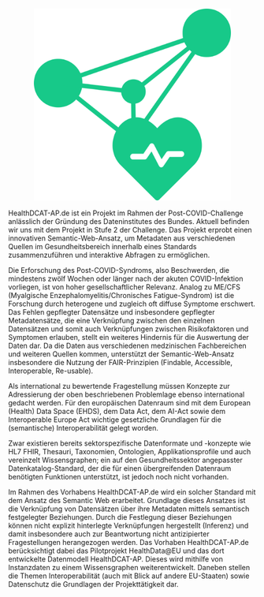 <p align="center"><img src="https://github.com/HealthDCAT-AP-de/healthdcat-ap.de/blob/main/images/logo_HealthDCAT-AP.de.png" width="400"/></p>

HealthDCAT-AP.de ist ein Projekt im Rahmen der Post-COVID-Challenge anlässlich der Gründung des Dateninstitutes des Bundes. Aktuell befinden wir uns mit dem Projekt in Stufe 2 der Challenge. Das Projekt erprobt einen innovativen Semantic-Web-Ansatz, um Metadaten aus verschiedenen Quellen im Gesundheitsbereich innerhalb eines Standards zusammenzuführen und interaktive Abfragen zu ermöglichen.

Die Erforschung des Post-COVID-Syndroms, also Beschwerden, die mindestens zwölf Wochen oder länger nach der akuten COVID-Infektion vorliegen, ist von hoher gesellschaftlicher Relevanz. Analog zu ME/CFS (Myalgische Enzephalomyelitis/Chronisches Fatigue-Syndrom) ist die Forschung durch heterogene und zugleich oft diffuse Symptome erschwert. Das Fehlen gepflegter Datensätze und insbesondere gepflegter Metadatensätze, die eine Verknüpfung zwischen den einzelnen Datensätzen und somit auch Verknüpfungen zwischen Risikofaktoren und Symptomen erlauben, stellt ein weiteres Hindernis für die Auswertung der Daten dar. Da die Daten aus verschiedenen medzinischen Fachbereichen und weiteren Quellen kommen, unterstützt der Semantic-Web-Ansatz insbesondere die Nutzung der FAIR-Prinzipien (Findable, Accessible, Interoperable, Re-usable).

Als international zu bewertende Fragestellung müssen Konzepte zur Adressierung der oben beschriebenen Problemlage ebenso international gedacht werden. Für den europäischen Datenraum sind mit dem European (Health) Data Space (EHDS), dem Data Act, dem AI-Act sowie dem Interoperable Europe Act wichtige gesetzliche Grundlagen für die (semantische) Interoperabilität gelegt worden.

Zwar existieren bereits sektorspezifische Datenformate und -konzepte wie HL7 FHIR, Thesauri, Taxonomien, Ontologien, Applikationsprofile und auch vereinzelt Wissensgraphen; ein auf den Gesundheitssektor angepasster Datenkatalog-Standard, der die für einen übergreifenden Datenraum benötigten Funktionen unterstützt, ist jedoch noch nicht vorhanden.

Im Rahmen des Vorhabens HealthDCAT-AP.de wird ein solcher Standard mit dem Ansatz des Semantic Web erarbeitet. Grundlage dieses Ansatzes ist die Verknüpfung von Datensätzen über ihre Metadaten mittels semantisch festgelegter Beziehungen. Durch die Festlegung dieser Beziehungen können nicht explizit hinterlegte Verknüpfungen hergestellt (Inferenz) und damit insbesondere auch zur Beantwortung nicht antizipierter Fragestellungen herangezogen werden. Das Vorhaben HealthDCAT-AP.de berücksichtigt dabei das Pilotprojekt HealthData@EU und das dort entwickelte Datenmodell HealthDCAT-AP. Dieses wird mithilfe von Instanzdaten zu einem Wissensgraphen weiterentwickelt. Daneben stellen die Themen Interoperabilität (auch mit Blick auf andere EU-Staaten) sowie Datenschutz die Grundlagen der Projekttätigkeit dar.
